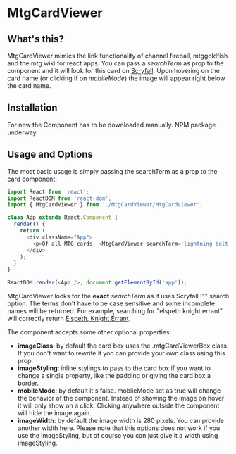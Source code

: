 # MtgCardViewer
## What's this?
MtgCardViewer mimics the link functionality of channel fireball, mtggoldfish and the mtg wiki for react apps. You can pass a *searchTerm* as prop to the component and it will look for this card on [Scryfall](https://scryfall.com). Upon hovering on the card name (or clicking if on *mobileMode*) the image will appear right below the card name. 

## Installation
For now the Component has to be downloaded manually. NPM package underway.

## Usage and Options

The most basic usage is simply passing the searchTerm as a prop to the card component:

```javascript
import React from 'react';
import ReactDOM from 'react-dom';
import { MtgCardViewer } from './MtgCardViewer/MtgCardViewer';

class App extends React.Component {
  render() {
    return (
      <div className="App">
        <p>Of all MTG cards, <MtgCardViewer searchTerm='lightning bolt'/> is my favorite!</p>
      </div>
    );
  }
}

ReactDOM.render(<App />, document.getElementById('app'));
```

MtgCardViewer looks for the **exact** *searchTerm* as it uses Scryfall !"" search option. The terms don't have to be case sensitive and some incomplete names will be returned. For example, searching for "elspeth knight errant" will correctly return [Elspeth, Knight Errant](https://scryfall.com/card/md1/13/elspeth-knight-errant).

The component accepts some other optional properties:

- **imageClass**: by default the card box uses the .mtgCardViewerBox class. If you don't want to rewrite it yoo can provide your own class using this prop.
- **imageStyling**: inline stylings to pass to the card box if you want to change a single property, like the padding or giving the card box a border.
- **mobileMode**: by default it's false. mobileMode set as true will change the behavior of the component. Instead of showing the image on hover it will only show on a click. Clicking anywhere outside the component will hide the image again.
- **imageWidth**: by default the image width is 280 pixels. You can provide another width here. Please note that this options does not work if you use the imageStyling, but of course you can just give it a width using imageStyling.
